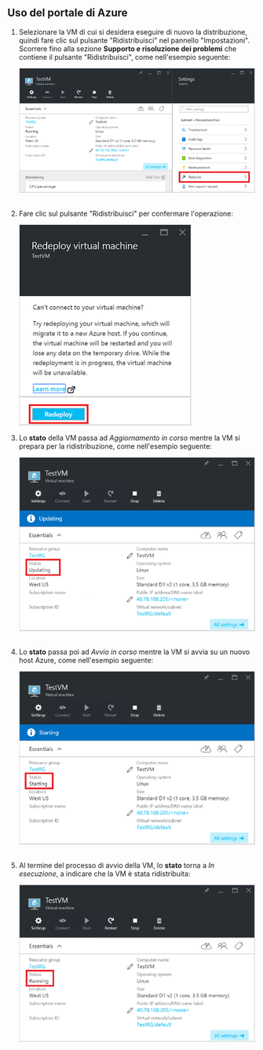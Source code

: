 ## Uso del portale di Azure

1. Selezionare la VM di cui si desidera eseguire di nuovo la distribuzione, quindi fare clic sul pulsante "Ridistribuisci" nel pannello "Impostazioni". Scorrere fino alla sezione **Supporto e risoluzione dei problemi** che contiene il pulsante "Ridistribuisci", come nell'esempio seguente:

	![Pannello VM di Azure](./media/virtual-machines-common-redeploy-to-new-node/vmoverview.png)  

2. Fare clic sul pulsante "Ridistribuisci" per confermare l'operazione:

	![Pannello Ridistribuire una VM](./media/virtual-machines-common-redeploy-to-new-node/redeployvm.png)  

3. Lo **stato** della VM passa ad *Aggiornamento in corso* mentre la VM si prepara per la ridistribuzione, come nell'esempio seguente:

	![Aggiornamento di una VM](./media/virtual-machines-common-redeploy-to-new-node/vmupdating.png)  

4. Lo **stato** passa poi ad *Avvio in corso* mentre la VM si avvia su un nuovo host Azure, come nell'esempio seguente:

	![Avvio di una VM](./media/virtual-machines-common-redeploy-to-new-node/vmstarting.png)  

5. Al termine del processo di avvio della VM, lo **stato** torna a *In esecuzione*, a indicare che la VM è stata ridistribuita:

	![Esecuzione di una VM](./media/virtual-machines-common-redeploy-to-new-node/vmrunning.png)  

<!---HONumber=AcomDC_0921_2016-->